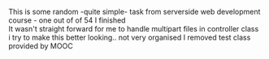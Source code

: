 This is some random -quite simple- task from serverside web development course - one out of of 54 I finished
<br> 
It wasn't straight forward for me to handle multipart files in controller class
<br>
i try to make this better looking.. not very organised
I removed test class provided by MOOC
